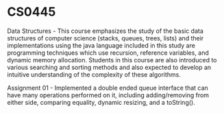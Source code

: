 # CS0445
Data Structures - This course emphasizes the study of the basic data structures of computer science (stacks, queues, trees, lists) and their implementations using the java language included in this study are programming techniques which use recursion, reference variables, and dynamic memory allocation. Students in this course are also introduced to various searching and sorting methods and also expected to develop an intuitive understanding of the complexity of these algorithms.


Assignment 01 - Implemented a double ended queue interface that can have many operations performed on it, including adding/removing from either side, comparing equality, dynamic resizing, and a toString().
